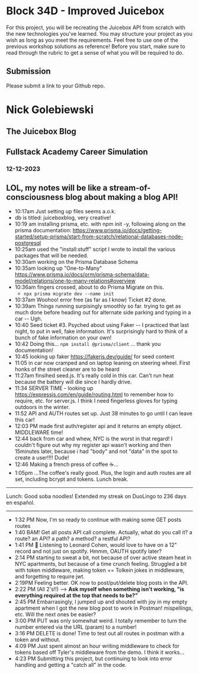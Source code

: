 # Block 34D - Improved Juicebox

For this project, you will be recreating the Juicebox API from scratch with the new technologies you've learned. You may structure your project as you wish as long as you meet the requirements. Feel free to use one of the previous workshop solutions as reference! Before you start, make sure to read through the rubric to get a sense of what you will be required to do.

## Submission

Please submit a link to your Github repo.

# Nick Golebiewski
## The Juicebox Blog 
## Fullstack Academy Career Simulation
### 12-12-2023 

## LOL, my notes will be like a stream-of-consciousness blog about making a blog API!
- 10:17am Just setting up files seems a.o.k.
-   db is titled: juiceboxblog, very creative!
- 10:19 am installing prisma, etc. with npm init -y, following along on the prisma documentation: https://www.prisma.io/docs/getting-started/setup-prisma/start-from-scratch/relational-databases-node-postgresql
- 10:25am used the "install:stuff" script I wrote to install the various packages that will be needed. 
- 10:30am working on the Prisma Database Schema
- 10:35am looking up "One-to-Many" https://www.prisma.io/docs/orm/prisma-schema/data-model/relations/one-to-many-relations#overview
- 10:36am fingers crossed, about to do Prisma Migrate on this.
  -  ```npx prisma migrate dev --name init```
- 10:37am Woohoo! error free (as far as I know) Ticket #2 done.
- 10:39am Things running surpisingly smoothly so far. trying to get as much done before heading out for alternate side parking and typing in a car -- Ugh. 
- 10:40 Seed ticket #3. Psyched about using Faker -- I practiced that last night, to put in well, fake information. It's surprisingly hard to think of a bunch of fake information on your own!
- 10:42 Doing this... ```npm install @prisma/client``` ... thank you documentation!
- 10:45 looking up faker https://fakerjs.dev/guide/ for seed content
- 11:05 in car now cramped and on laptop leaning on steering wheel. First honks of the street cleaner are to be heard
- 11:27am finsihed seed.js. It's really cold in this car. Can't run heat because the battery will die since I hardly drive.
- 11:34 SERVER TIME - looking up https://expressjs.com/en/guide/routing.html to remember how to require, etc. for server.js. I think I need fingerless gloves for typing outdoors in the winter.
- 11:52 API and AUTH routes set up. Just 38 minutes to go until I can leave this car!
- 12:03 PM made first auth/register api and it returns an empty object. MIDDLEWARE time!
- 12:44 back from car and whew, NYC is the worst in that regard! I couldn't figure out why my register api wasn't working and then 15minutes later, because i had "body" and not "data" in the spot to create a user!!!! Dude!
- 12:46 Making a french press of coffee ☕️...
- 1:05pm ...The coffee's really good. Plus, the login and auth routes are all set, including bcrypt and tokens. Lunch break.

---

Lunch: Good soba noodles! Extended my streak on DuoLingo to 236 days en español.

---

- 1:32 PM Now, I'm so ready to continue with making some GET posts routes
- 1:40 BAM! Get all posts API call complete. Actually, what do you call it?  a route? an API? a path? a method? a restful API?
- 1:41 PM 🎵 Listening to Leonard Cohen, would love to have on a 12" record and not just on spotify. Hmmm, OAUTH spotify later?
- 2:14 PM starting to sweat a bit, not because of over active steam heat in NYC apartments, but because of a time crunch feeling. Struggled a bit with token middleware, making token == Tolkein jokes in middleware, and forgetting to require jwt.
- 2:19PM Feeling better. OK now to post/put/delete blog posts in the API.
- 2:22 PM (All 2's!!) --> **Ask myself when something isn't working, "is everything required at the top  that needs to be?"**
- 2:45 PM Embarrasingly, I jumped up and shouted with joy in my empty apartment when I got the new blog post to work in Postman! mispellings, etc. Will the next ones be easier?
- 3:00 PM PUT was only somewhat weird. I totally remember to turn the number entered via the URL (param) to a number! 
- 3:16 PM DELETE is done! Time to test out all routes in postman with a token and without.
- 4:09 PM Just spent almost an hour writing middleware to check for tokens based off Tyler's middleware from the demo. I think it works...
- 4:23 PM Submitting this project, but continuing to look into error handling and getting a "catch all" in the code. 















